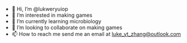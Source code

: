 - 👋 Hi, I’m @lukweryuiop
- 👀 I’m interested in making games
- 🌱 I’m currently learning microbiology
- 💞️ I’m looking to collaborate on making games
- 📫 How to reach me send me an email at luke_yt_zhang@outlook.com

<!---luke_yt_zhang@outlook.com
lukweryuiop/lukweryuiop is a ✨ special ✨ repository because its `README.md` (this file) appears on your GitHub profile.
You can click the Preview link to take a look at your changes.
--->
